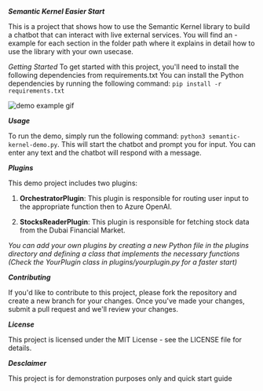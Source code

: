 **_Semantic Kernel Easier Start_**

This is a project that shows how to use the Semantic Kernel library to build a chatbot that can interact with live external services. You will find an -example for each section in the folder path where it explains in detail how to use the library with your own usecase.

_Getting Started_
To get started with this project, you'll need to install the following dependencies from requirements.txt
You can install the Python dependencies by running the following command:
`pip install -r requirements.txt`

![demo example gif](https://github.com/MohammedFadin/semantic-kernel-easier-start/blob/main/example.gif?raw=true)

**_Usage_**

To run the demo, simply run the following command: `python3 semantic-kernel-demo.py`. This will start the chatbot and prompt you for input. You can enter any text and the chatbot will respond with a message.

**_Plugins_**

This demo project includes two plugins:

1. **OrchestratorPlugin**: This plugin is responsible for routing user input to the appropriate function then to Azure OpenAI.

2. **StocksReaderPlugin**: This plugin is responsible for fetching stock data from the Dubai Financial Market.

_You can add your own plugins by creating a new Python file in the plugins directory and defining a class that implements the necessary functions (Check the YourPlugin class in plugins/yourplugin.py for a faster start)_

**_Contributing_**

If you'd like to contribute to this project, please fork the repository and create a new branch for your changes. Once you've made your changes, submit a pull request and we'll review your changes.

**_License_**

This project is licensed under the MIT License - see the LICENSE file for details.

**_Desclaimer_**

This project is for demonstration purposes only and quick start guide
